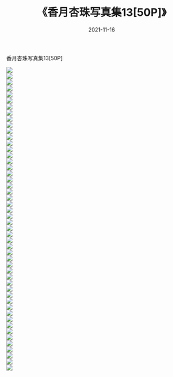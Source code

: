 ﻿---
layout: post
title:  《香月杏珠写真集13[50P]》
date:   2021-11-16
img: http://pic.660000.xyz/1:/性感/2021/香月杏珠写真集13[50P]/000.jpg
categories: [美女, 清纯, 唯美]
---

香月杏珠写真集13[50P]

  ![](http://pic.660000.xyz/1:/性感/2021/香月杏珠写真集13[50P]/001.jpg) <br> ![](http://pic.660000.xyz/1:/性感/2021/香月杏珠写真集13[50P]/002.jpg) <br> ![](http://pic.660000.xyz/1:/性感/2021/香月杏珠写真集13[50P]/003.jpg) <br> ![](http://pic.660000.xyz/1:/性感/2021/香月杏珠写真集13[50P]/004.jpg) <br> ![](http://pic.660000.xyz/1:/性感/2021/香月杏珠写真集13[50P]/005.jpg) <br> ![](http://pic.660000.xyz/1:/性感/2021/香月杏珠写真集13[50P]/006.jpg) <br> ![](http://pic.660000.xyz/1:/性感/2021/香月杏珠写真集13[50P]/007.jpg) <br> ![](http://pic.660000.xyz/1:/性感/2021/香月杏珠写真集13[50P]/008.jpg) <br> ![](http://pic.660000.xyz/1:/性感/2021/香月杏珠写真集13[50P]/009.jpg) <br> ![](http://pic.660000.xyz/1:/性感/2021/香月杏珠写真集13[50P]/010.jpg) <br> ![](http://pic.660000.xyz/1:/性感/2021/香月杏珠写真集13[50P]/011.jpg) <br> ![](http://pic.660000.xyz/1:/性感/2021/香月杏珠写真集13[50P]/012.jpg) <br> ![](http://pic.660000.xyz/1:/性感/2021/香月杏珠写真集13[50P]/013.jpg) <br> ![](http://pic.660000.xyz/1:/性感/2021/香月杏珠写真集13[50P]/014.jpg) <br> ![](http://pic.660000.xyz/1:/性感/2021/香月杏珠写真集13[50P]/015.jpg) <br> ![](http://pic.660000.xyz/1:/性感/2021/香月杏珠写真集13[50P]/016.jpg) <br> ![](http://pic.660000.xyz/1:/性感/2021/香月杏珠写真集13[50P]/017.jpg) <br> ![](http://pic.660000.xyz/1:/性感/2021/香月杏珠写真集13[50P]/018.jpg) <br> ![](http://pic.660000.xyz/1:/性感/2021/香月杏珠写真集13[50P]/019.jpg) <br> ![](http://pic.660000.xyz/1:/性感/2021/香月杏珠写真集13[50P]/020.jpg) <br> ![](http://pic.660000.xyz/1:/性感/2021/香月杏珠写真集13[50P]/021.jpg) <br> ![](http://pic.660000.xyz/1:/性感/2021/香月杏珠写真集13[50P]/022.jpg) <br> ![](http://pic.660000.xyz/1:/性感/2021/香月杏珠写真集13[50P]/023.jpg) <br> ![](http://pic.660000.xyz/1:/性感/2021/香月杏珠写真集13[50P]/024.jpg) <br> ![](http://pic.660000.xyz/1:/性感/2021/香月杏珠写真集13[50P]/025.jpg) <br> ![](http://pic.660000.xyz/1:/性感/2021/香月杏珠写真集13[50P]/026.jpg) <br> ![](http://pic.660000.xyz/1:/性感/2021/香月杏珠写真集13[50P]/027.jpg) <br> ![](http://pic.660000.xyz/1:/性感/2021/香月杏珠写真集13[50P]/028.jpg) <br> ![](http://pic.660000.xyz/1:/性感/2021/香月杏珠写真集13[50P]/029.jpg) <br> ![](http://pic.660000.xyz/1:/性感/2021/香月杏珠写真集13[50P]/030.jpg) <br> ![](http://pic.660000.xyz/1:/性感/2021/香月杏珠写真集13[50P]/031.jpg) <br> ![](http://pic.660000.xyz/1:/性感/2021/香月杏珠写真集13[50P]/032.jpg) <br> ![](http://pic.660000.xyz/1:/性感/2021/香月杏珠写真集13[50P]/033.jpg) <br> ![](http://pic.660000.xyz/1:/性感/2021/香月杏珠写真集13[50P]/034.jpg) <br> ![](http://pic.660000.xyz/1:/性感/2021/香月杏珠写真集13[50P]/035.jpg) <br> ![](http://pic.660000.xyz/1:/性感/2021/香月杏珠写真集13[50P]/036.jpg) <br> ![](http://pic.660000.xyz/1:/性感/2021/香月杏珠写真集13[50P]/037.jpg) <br> ![](http://pic.660000.xyz/1:/性感/2021/香月杏珠写真集13[50P]/038.jpg) <br> ![](http://pic.660000.xyz/1:/性感/2021/香月杏珠写真集13[50P]/039.jpg) <br> ![](http://pic.660000.xyz/1:/性感/2021/香月杏珠写真集13[50P]/040.jpg) <br> ![](http://pic.660000.xyz/1:/性感/2021/香月杏珠写真集13[50P]/041.jpg) <br> ![](http://pic.660000.xyz/1:/性感/2021/香月杏珠写真集13[50P]/042.jpg) <br> ![](http://pic.660000.xyz/1:/性感/2021/香月杏珠写真集13[50P]/043.jpg) <br> ![](http://pic.660000.xyz/1:/性感/2021/香月杏珠写真集13[50P]/044.jpg) <br> ![](http://pic.660000.xyz/1:/性感/2021/香月杏珠写真集13[50P]/045.jpg) <br> ![](http://pic.660000.xyz/1:/性感/2021/香月杏珠写真集13[50P]/046.jpg) <br> ![](http://pic.660000.xyz/1:/性感/2021/香月杏珠写真集13[50P]/047.jpg) <br> ![](http://pic.660000.xyz/1:/性感/2021/香月杏珠写真集13[50P]/048.jpg) <br> ![](http://pic.660000.xyz/1:/性感/2021/香月杏珠写真集13[50P]/049.jpg) <br> ![](http://pic.660000.xyz/1:/性感/2021/香月杏珠写真集13[50P]/050.jpg) <br>